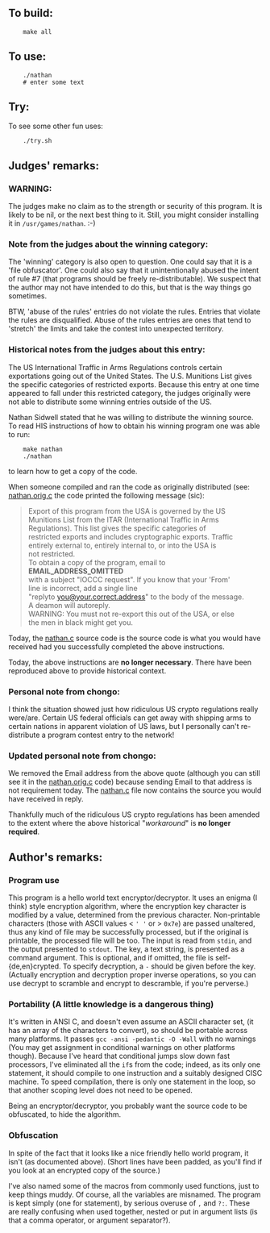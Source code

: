 ## To build:

``` <!---sh-->
    make all
```


## To use:

``` <!---sh-->
    ./nathan
    # enter some text
```


## Try:

To see some other fun uses:

``` <!---sh-->
    ./try.sh
```


## Judges' remarks:

### WARNING:

The judges make no claim as to the strength or security
of this program.  It is likely to be nil, or the next
best thing to it.  Still, you might consider installing
it in `/usr/games/nathan`.  :-)


### Note from the judges about the winning category:

The 'winning' category is also open to question.  One could say
that it is a 'file obfuscator'.  One could also say that it
unintentionally abused the intent of rule #7 (that programs
should be freely re-distributable).  We suspect that the author
may not have intended to do this, but that is the way things go
sometimes.

BTW, 'abuse of the rules' entries do not violate the rules.
Entries that violate the rules are disqualified.  Abuse of the
rules entries are ones that tend to 'stretch' the limits and
take the contest into unexpected territory.


### Historical notes from the judges about this entry:

The US International Traffic in Arms Regulations controls certain exportations
going out of the United States.  The U.S.  Munitions List gives the specific
categories of restricted exports.  Because this entry at one time appeared to
fall under this restricted category, the judges originally were not able to
distribute some winning entries outside of the US.

Nathan Sidwell stated that he was willing to distribute the winning source.  To
read HIS instructions of how to obtain his winning program one was able to run:

``` <!---sh-->
    make nathan
    ./nathan
```

to learn how to get a copy of the code.

When someone compiled and ran the code as originally distributed (see:
[nathan.orig.c](%%REPO_URL%%/1992/nathan/nathan.orig.c) the code printed
the following message (sic):

> Export of this program from the USA is governed by the US<br>
> Munitions List from the ITAR (International Traffic in Arms<br>
> Regulations). This list gives the specific categories of<br>
> restricted exports and includes cryptographic exports. Traffic<br>
> entirely external to, entirely internal to, or into the USA is<br>
> not restricted.<br>
> To obtain a copy of the program, email to __EMAIL_ADDRESS_OMITTED__<br>
> with a subject "IOCCC request". If you know that your 'From'<br>
> line is incorrect, add a single line<br>
> "replyto you@your.correct.address" to the body of the message.<br>
> A deamon will autoreply.<br>
> WARNING: You must not re-export this out of the USA, or else<br>
> the men in black might get you.

Today, the [nathan.c](%%REPO_URL%%/1992/nathan/nathan.c) source code
is the source code is what you would have received had you
successfully completed the above instructions.

Today, the above instructions are **no longer necessary**.
There have been reproduced above to provide historical context.


### Personal note from chongo:

I think the situation showed just how ridiculous US crypto regulations really
were/are.  Certain US federal officials can get away with shipping arms to
certain nations in apparent violation of US laws, but I personally can't
re-distribute a program contest entry to the network!


### Updated personal note from chongo:

We removed the Email address from the above quote (although you can
still see it in the [nathan.orig.c](%%REPO_URL%%/1992/nathan/nathan.orig.c)
code) because sending Email to that address is not requirement today.
The [nathan.c](%%REPO_URL%%/1992/nathan/nathan.c) file now contains
the source you would have received in reply.

Thankfully much of the ridiculous US crypto regulations has been
amended to the extent where the above historical "_workaround_" is
**no longer required**.


## Author's remarks:

### Program use

This program is a hello world text encryptor/decryptor. It uses an
enigma (I think) style encryption algorithm, where the encryption
key character is modified by a value, determined from the previous
character.  Non-printable characters (those with ASCII values < `' '`
or > `0x7e`) are passed unaltered, thus any kind of file may be
successfully processed, but if the original is printable, the
processed file will be too. The input is read from `stdin`, and the
output presented to `stdout`. The key, a text string, is presented as
a command argument. This is optional, and if omitted, the file is
self-{de,en}crypted. To specify decryption, a `-` should be given
before the key. (Actually encryption and decryption proper inverse
operations, so you can use decrypt to scramble and encrypt to
descramble, if you're perverse.)

### Portability (A little knowledge is a dangerous thing)

It's written in ANSI C, and doesn't even assume an ASCII character
set, (it has an array of the characters to convert), so should be
portable across many platforms. It passes `gcc -ansi -pedantic -O
-Wall` with no warnings (You may get assignment in conditional
warnings on other platforms though).  Because I've heard that
conditional jumps slow down fast processors, I've eliminated all
the `if`s from the code; indeed, as its only one statement, it should
compile to one instruction and a suitably designed CISC machine. To
speed compilation, there is only one statement in the loop, so that
another scoping level does not need to be opened.

Being an encryptor/decryptor, you probably want the source code to
be obfuscated, to hide the algorithm.

### Obfuscation

In spite of the fact that it looks like a nice friendly hello world
program, it isn't (as documented above). (Short lines have been padded,
as you'll find if you look at an encrypted copy of the source.)

I've also named some of the macros from commonly used functions, just to keep
things muddy. Of course, all the variables are misnamed. The program is kept
simply (one for statement), by serious overuse of `,` and `?:`. These are really
confusing when used together, nested or put in argument lists (is that a comma
operator, or argument separator?).


<!--

    Copyright © 1984-2024 by Landon Curt Noll. All Rights Reserved.

    You are free to share and adapt this file under the terms of this license:

        Creative Commons Attribution-ShareAlike 4.0 International (CC BY-SA 4.0)

    For more information, see:

        https://creativecommons.org/licenses/by-sa/4.0/

-->

